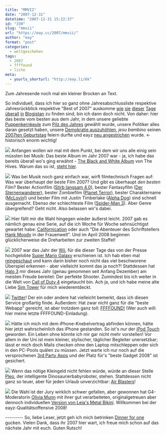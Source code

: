 ```yaml
---
title: "MMVII"
date: "2007-12-31"
datetime: "2007-12-31 15:22:37"
id: "330"
slug: "mmvii"
url: "https://eay.cc/2007/mmvii/"
author: "eay"
format: "post"
categories:
  - weltgeschehen
tags:
  - 2007
  - ffffound
  - liste
meta:
  - yourls_shorturl: "http://eay.li/6k"
---
```


Zum Jahresende noch mal ein kleiner Brocken an Text.

So individuell, dass ich hier so ganz ohne Jahresabschlussliste respektive Jahresrückblick respektive "Best of 2007" auskomme [wie](http://lugh-around-the-world.blogspot.com/2007/12/filmmusik-jahresrckblick-2007.html) [sie](http://aichastar.blog.de/2007/12/28/ein_kleiner_ruckblick~3497830) [dieser](http://webadventures.at/2007/12/25/best-of-2007-platz-1/) [Tage](http://vice.typepad.com/vice_germany/2007/12/viceland-highli.html) [überall](http://www.nicorola.de/?p=3307) [in](http://uliuli.twoday.net/stories/4541046/) [Blogistan](http://www.nerdcore.de/wp/2007/12/13/klaxons-vor-radiohead-und-den-battles-nme-top-alben-2007-eure-top-alben-2007/) zu finden sind, bin ich dann doch nicht. Von daher: hier das beste vom besten aus dem Jahr, in dem unsere geliebte [Puppenkernkeule](http://de.wikipedia.org/wiki/Puppenkernkeule) zum [Pilz des Jahres](http://de.wikipedia.org/wiki/Pilz_des_Jahres) gewählt wurde, unsere Politiker alles daran gesetzt haben, unsere [Demokratie auszuhöhlen](//eay.cc/2007/fernmeldegeheimnis-ade/), _jesu bambino_ seinen [2007ten Geburtstag](//eay.cc/2007/frohe-weihnachten/) feiern durfte und eayz [neu angestrichen](//eay.cc/2007/introducing-v5/) wurde. <- historisch enorm wichtig!

![](/uploads/2007/2007_album.gif) Anfangen wollen wir mal mit dem Punkt, bei dem wir uns alle einig sein müssten bei Musik: Das beste Album im Jahr 2007 war - ja, ich habe das bereits überall wo's ging erwähnt - [The Black and White Album](http://www.amazon.de/exec/obidos/ASIN/B000VKJ6TK/eayznet-21) von The Hives. Warum das so ist, [steht hier](//eay.cc/2007/thehives/).

![](/uploads/2007/2007_film.gif) Was bei Musik noch ganz einfach war, wirft filmtechnisch Fragen auf: Was war überhaupt der beste Film 2007? Und gibt es überhaupt _den besten Film_? Bester Actionfilm ([Stirb langsam 4.0](//eay.cc/2007/geh-ins-kino-oder-stirb-langsam/)), bester Fantasyfilm ([Der Sternenwanderer](//eay.cc/2007/ein-scheinender-stern/)), bester Zombiefilm ([Planet Terror](//eay.cc/2007/planet-trash-of-the-dead/)), bester Charaktername ([McLovin](//eay.cc/2007/nennt-mich-mclovin/)!) und bester Film mit Justin Timberlake ([Alpha Dog](//eay.cc/2007/jesse-james-hollywood/)) sind schnell ausgemacht. Ebenso der schlechteste Film ([Spider-Man 3](//eay.cc/2007/der-tanzende-peter-parker/)). Aber Genre übergreifend? Geht nicht. Also belassen wir's dabei.

![](/uploads/2007/2007_tvserie.gif) Hier fällt mir die Wahl hingegen wieder äußerst leicht. 2007 gab es nämlich genau eine Serie, auf die ich Woche für Woche sehnsüchtigst gewartet habe: [Californication](//eay.cc/2007/darkly-funny/) oder auch "Die Abenteuer des Schriftstellers [Hank Moody](//eay.cc/2007/hank-moody-uber-blogs/) in der Frauenwelt". Und im April 2008 beginnen glücklicherweise die Dreharbeiten zur zweiten Staffel!

![](/uploads/2007/2007_videospiel.gif) 2007 war das Jahr der [Wii](http://eay.cc/blog/2006/12/nintendo_wii_ro.shtml), für die dieser Tage das von der Presse hochgelobte [Super Mario Galaxy](http://www.amazon.de/exec/obidos/ASIN/B000FII8LU/eayznet-21) erschienen ist. Ich hab eben mal [reingeschaut](http://twitter.com/Eay/statuses/547273012) und kann darin bisher noch nicht das viel beschworene Überspiel erkennen - aber vielleicht kommt das ja noch?! Stattdessen hat [Halo 3](http://www.amazon.de/exec/obidos/ASIN/B000FII8M4/eayznet-21) mir dieses Jahr (genau genommen seit Anfang Dezember) am meisten Freude bereitet: Der perfekte Shooter. Zumindest bis ich weiter in die Welt von [Call of Duty 4](http://www.amazon.de/exec/obidos/ASIN/B000T6XRQO/eayznet-21) eingetaucht bin. Ach ja, und ich habe meine alte Liebe [Sim Tower](//eay.cc/2007/eay-der-baumeister/) für mich wiederentdeckt.

![](/uploads/2007/2007_webapp.gif) [Twitter](http://www.twitter.com/)! Der ein oder andere hat vielleicht bemerkt, dass ich diesen Service großartig finde. Außerdem: Hat zwar nicht ganz für die "beste Webapp" gereicht, ist aber trotzdem ganz toll: [FFFFOUND!](http://ffffound.com/) (Wer auch will: hier meine letzte FFFFOUND-Einladung). 

![](/uploads/2007/2007_gadget.gif) Hätte ich mich mit dem iPhone-Knebelvertrag abfinden können, hätte hier jetzt wahrscheinlich das iPhone gestanden. So ist's _nur_ der [iPod Touch](http://www.apple.com/de/ipodtouch/) geworden. Ein Leben ohne könnte ich mir gar nicht mehr vorstellen! Vor allem in der Uni ist mein kleiner, stylischer, täglicher Begleiter unersetzbar; lässt er mich doch Mails checken ohne den Laptop mitschleppen oder sich in den PC-Pools quälen zu müssen. Jetzt warte ich nur noch auf die versprochenen [3rd Party Apps](http://www.fscklog.com/2007/10/steve-verkndet-.html) und der Platz für's "beste Gadget 2008" ist gesichert.

![](/uploads/2007/2007_spielzeug.gif) Wenn das nötige Kleingeld nicht fehlen würde, würde an dieser Stelle [Pleo](http://www.amazon.de/exec/obidos/ASIN/B000MZHT02/eayznet-21), der intelligente Dinosaurierbabyroboter, stehen. Stattdessen nicht ganz so teuer, aber für jeden Urlaub unverzichtbar: [Air Blasters](//eay.cc/2007/waffenlobby-1/)!

![](/uploads/2007/2007_leia.gif) Die Wahl ist der Jury wirklich schwer gefallen, aber gewonnen hat G4-Moderatorin [Olivia Munn](http://www.oliviamunn.org/) mit ihrer gut verarbeiteten, originalgetreuen aber dennoch individuellen [Version von Leia's Metal Bikini](http://farm2.static.flickr.com/1317/1471717097_b7d26d32e7_o.jpg). Willkommen bei der eayz-Qualitätsoffensive 2008!

\--------- So, liebe Leser, jetzt geh ich mich betrinken [Dinner for one](http://youtube.com/watch?v=zXLtM7JO50E) gucken. Vielen Dank, dass ihr 2007 hier wart, ich freue mich schon auf das nächste Jahr mit euch. Guten Rutsch!
